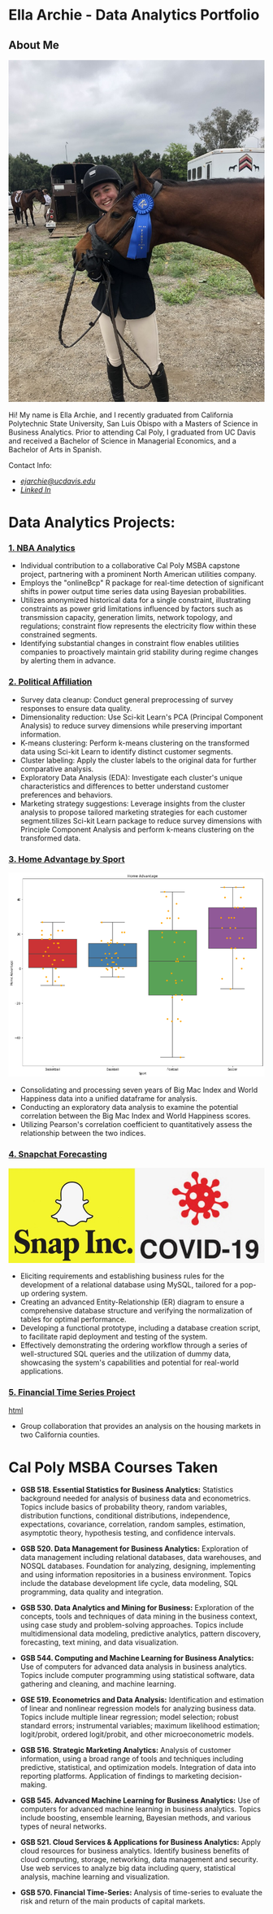 # Ella Archie - Data Analytics Portfolio

## About Me
![Ella Picture](https://github.com/ellaarchie/ellaarchie.github.io/blob/main/8D9FB647-732E-4D50-A57F-35448A598A21_1_105_c.jpeg?raw=true)


Hi! My name is Ella Archie, and I recently graduated from California Polytechnic State University, San Luis Obispo with a Masters of Science in Business Analytics. Prior to attending Cal Poly, I graduated from UC Davis and received a Bachelor of Science in Managerial Economics, and a Bachelor of Arts in Spanish. 


Contact Info: 
* *ejarchie@ucdavis.edu*
* *[Linked In](https://www.linkedin.com/in/ella-archie-126aa1268/)*

# Data Analytics Projects:

### [1. NBA Analytics](https://github.com/ellaarchie/projects/blob/main/Home_Advantage_by_sport.ipynb)
* Individual contribution to a collaborative Cal Poly MSBA capstone project, partnering with a prominent North American utilities company.
* Employs the "onlineBcp" R package for real-time detection of significant shifts in power output time series data using Bayesian probabilities.
* Utilizes anonymized historical data for a single constraint, illustrating constraints as power grid limitations influenced by factors such as transmission capacity, generation limits, network topology, and regulations; constraint flow represents the electricity flow within these constrained segments.
* Identifying substantial changes in constraint flow enables utilities companies to proactively maintain grid stability during regime changes by alerting them in advance.

### [2. Political Affiliation](https://github.com/ellaarchie/projects/blob/main/Political_Affiliation_Analysis.ipynb)
* Survey data cleanup: Conduct general preprocessing of survey responses to ensure data quality.
* Dimensionality reduction: Use Sci-kit Learn's PCA (Principal Component Analysis) to reduce survey dimensions while preserving important information.
* K-means clustering: Perform k-means clustering on the transformed data using Sci-kit Learn to identify distinct customer segments.
* Cluster labeling: Apply the cluster labels to the original data for further comparative analysis.
* Exploratory Data Analysis (EDA): Investigate each cluster's unique characteristics and differences to better understand customer preferences and behaviors.
* Marketing strategy suggestions: Leverage insights from the cluster analysis to propose tailored marketing strategies for each customer segment.tilizes Sci-kit Learn package to reduce survey dimensions with Principle Component Analysis and perform k-means clustering on the transformed data.

### [3. Home Advantage by Sport](https://github.com/ellaarchie/projects/blob/main/Home_Advantage_by_sport.ipynb) 
![cover photo](https://github.com/ellaarchie/ellaarchie.github.io/blob/main/homeadvantage.png?raw=true)
* Consolidating and processing seven years of Big Mac Index and World Happiness data into a unified dataframe for analysis.
* Conducting an exploratory data analysis to examine the potential correlation between the Big Mac Index and World Happiness scores.
* Utilizing Pearson's correlation coefficient to quantitatively assess the relationship between the two indices.

### [4. Snapchat Forecasting](https://github.com/ellaarchie/projects/blob/main/Snapchat_Forecasting.ipynb)
![snap cover photo](https://github.com/ellaarchie/ellaarchie.github.io/blob/main/snapchat_covid.jpeg?raw=true)
* Eliciting requirements and establishing business rules for the development of a relational database using MySQL, tailored for a pop-up ordering system.
* Creating an advanced Entity-Relationship (ER) diagram to ensure a comprehensive database structure and verifying the normalization of tables for optimal performance.
* Developing a functional prototype, including a database creation script, to facilitate rapid deployment and testing of the system.
* Effectively demonstrating the ordering workflow through a series of well-structured SQL queries and the utilization of dummy data, showcasing the system's capabilities and potential for real-world applications.

### [5. Financial Time Series Project](https://github.com/ellaarchie/projects/blob/main/Financial%20Time%20Series%20Final%20Project%20Report.pdf)
[html](https://github.com/ellaarchie/projects/blob/main/Financial_TS_Final_ProjectReport.html) 
* Group collaboration that provides an analysis on the housing markets in two California counties. 


# Cal Poly MSBA Courses Taken

* **GSB 518. Essential Statistics for Business Analytics:**
Statistics background needed for analysis of business data and econometrics. Topics include basics of probability theory, random variables, distribution functions, conditional distributions, independence, expectations, covariance, correlation, random samples, estimation, asymptotic theory, hypothesis testing, and confidence intervals.

* **GSB 520. Data Management for Business Analytics:**
Exploration of data management including relational databases, data warehouses, and NOSQL databases. Foundation for analyzing, designing, implementing and using information repositories in a business environment. Topics include the database development life cycle, data modeling, SQL programming, data quality and integration. 

* **GSB 530. Data Analytics and Mining for Business:**
Exploration of the concepts, tools and techniques of data mining in the business context, using case study and problem-solving approaches. Topics include multidimensional data modeling, predictive analytics, pattern discovery, forecasting, text mining, and data visualization.

* **GSB 544. Computing and Machine Learning for Business Analytics:**
Use of computers for advanced data analysis in business analytics. Topics include computer programming using statistical software, data gathering and cleaning, and machine learning.

* **GSE 519. Econometrics and Data Analysis:**
Identification and estimation of linear and nonlinear regression models for analyzing business data. Topics include multiple linear regression; model selection; robust standard errors; instrumental variables; maximum likelihood estimation; logit/probit, ordered logit/probit, and other microeconometric models.

* **GSB 516. Strategic Marketing Analytics:**
Analysis of customer information, using a broad range of tools and techniques including predictive, statistical, and optimization models. Integration of data into reporting platforms. Application of findings to marketing decision-making.

* **GSB 545. Advanced Machine Learning for Business Analytics:**
Use of computers for advanced machine learning in business analytics. Topics include boosting, ensemble learning, Bayesian methods, and various types of neural networks.

* **GSB 521. Cloud Services & Applications for Business Analytics:**
Apply cloud resources for business analytics. Identify business benefits of cloud computing, storage, networking, data management and security. Use web services to analyze big data including query, statistical analysis, machine learning and visualization.

* **GSB 570. Financial Time-Series:**
Analysis of time-series to evaluate the risk and return of the main products of capital markets.

